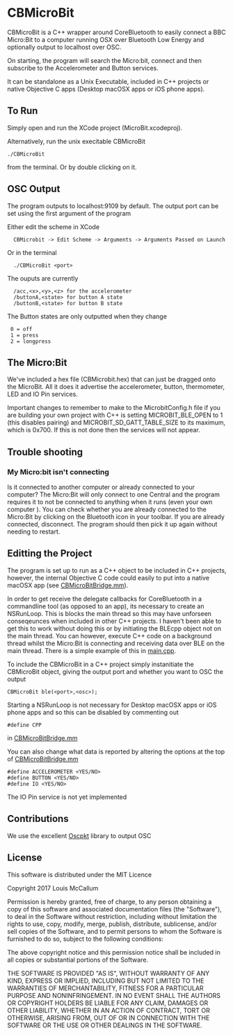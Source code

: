 # CBMicroBit

CBMicroBit is a C++ wrapper around CoreBluetooth to easily connect a BBC Micro:Bit to a computer running OSX over Bluetooth Low Energy and optionally output to localhost over OSC.

On starting, the program will search the Micro:bit, connect and then subscribe to the Accelerometer and Button services.

It can be standalone as a Unix Executable, included in C++ projects or native Objective C apps (Desktop macOSX apps or iOS phone apps).

## To Run

Simply open and run the XCode project (MicroBit.xcodeproj). 

Alternatively, run the unix execitable CBMicroBit 
```
./CBMicroBit
```
from the terminal. Or by double clicking on it.

## OSC Output

The program outputs to localhost:9109 by default. The output port can be set using the first argument of the program

Either edit the scheme in XCode
```
  CBMicrobit -> Edit Scheme -> Arguments -> Arguments Passed on Launch
```

Or in the terminal 
```
  ./CBMicroBit <port>
```
The ouputs are currently 
```
  /acc,<x>,<y>,<z> for the accelerometer
  /buttonA,<state> for button A state
  /buttonB,<state> for button B state
```

 The Button states are only outputted when they change 

 ```
  0 = off
  1 = press
  2 = longpress
 ``` 

## The Micro:Bit
We've included a hex file (CBMicrobit.hex) that can just be dragged onto the MicroBit. All it does it advertise the accelerometer, button, thermometer, LED and IO Pin services. 

Important changes to remember to make to the MicrobitConfig.h file if you are building your own project with C++ is setting MICROBIT_BLE_OPEN to 1 (this disables pairing) and MICROBIT_SD_GATT_TABLE_SIZE to its maximum, which is  0x700. If this is not done then the services will not appear.  

## Trouble shooting

### My Micro:bit isn't connecting
  Is it connected to another computer or already connected to your computer? The Micro:Bit will only connect to one Central and the program requires it to not be connected to anything when it runs (even your own computer ). You can check whether you are already connected to the Micro:Bit by clicking on the Bluetooth icon in your toolbar. If you are already connected, disconnect. The program should then pick it up again without needing to restart. 

## Editting the Project

The program is set up to run as a C++ object to be included in C++ projects, however, the internal Objective C code could easily to put into a native macOSX app (see [CBMicroBitBridge.mm](https://github.com/Louismac/CBMicroBit/blob/master/MicroBit/MicroBit/CBMicroBitBridge.mm)). 

In order to get receive the delegate callbacks for CoreBluetooth in a commandline tool (as opposed to an app), its necessary to create an NSRunLoop. This is blocks the main thread so this may have unforseen conseqeunces when included in other C++ projects. I haven't been able to get this to work without doing this or by initiating the BLEcpp object not on the main thread. You can however, execute C++ code on a background thread whilst the Micro:Bit is connecting and receiving data over BLE on the main thread. There is a simple example of this in [main.cpp](https://github.com/Louismac/CBMicroBit/blob/master/MicroBit/MicroBit/main.cpp).

To include the CBMicroBit in a C++ project simply instanitiate the CBMicroBit object, giving the output port and whether you want to OSC the output

```
CBMicroBit ble(<port>,<osc>);
```

Starting a NSRunLoop is not necessary for Desktop macOSX apps or iOS phone apps and so this can be disabled by commenting out

```
#define CPP
```

in [CBMicroBitBridge.mm](https://github.com/Louismac/CBMicroBit/blob/master/MicroBit/MicroBit/CBMicroBitBridge.mm)

You can also change what data is reported by altering the options at the top of [CBMicroBitBridge.mm](https://github.com/Louismac/CBMicroBit/blob/master/MicroBit/MicroBit/CBMicroBitBridge.mm)

```
#define ACCELEROMETER <YES/NO>
#define BUTTON <YES/NO>
#define IO <YES/NO>
```

The IO Pin service is not yet implemented

## Contributions

We use the excellent [Oscpkt](http://gruntthepeon.free.fr/oscpkt/) library to output OSC 

## License

This software is distributed under the MIT Licence

Copyright 2017 Louis McCallum

Permission is hereby granted, free of charge, to any person obtaining a copy of this software and associated documentation files (the "Software"), to deal in the Software without restriction, including without limitation the rights to use, copy, modify, merge, publish, distribute, sublicense, and/or sell copies of the Software, and to permit persons to whom the Software is furnished to do so, subject to the following conditions:

The above copyright notice and this permission notice shall be included in all copies or substantial portions of the Software.

THE SOFTWARE IS PROVIDED "AS IS", WITHOUT WARRANTY OF ANY KIND, EXPRESS OR IMPLIED, INCLUDING BUT NOT LIMITED TO THE WARRANTIES OF MERCHANTABILITY, FITNESS FOR A PARTICULAR PURPOSE AND NONINFRINGEMENT. IN NO EVENT SHALL THE AUTHORS OR COPYRIGHT HOLDERS BE LIABLE FOR ANY CLAIM, DAMAGES OR OTHER LIABILITY, WHETHER IN AN ACTION OF CONTRACT, TORT OR OTHERWISE, ARISING FROM, OUT OF OR IN CONNECTION WITH THE SOFTWARE OR THE USE OR OTHER DEALINGS IN THE SOFTWARE.

